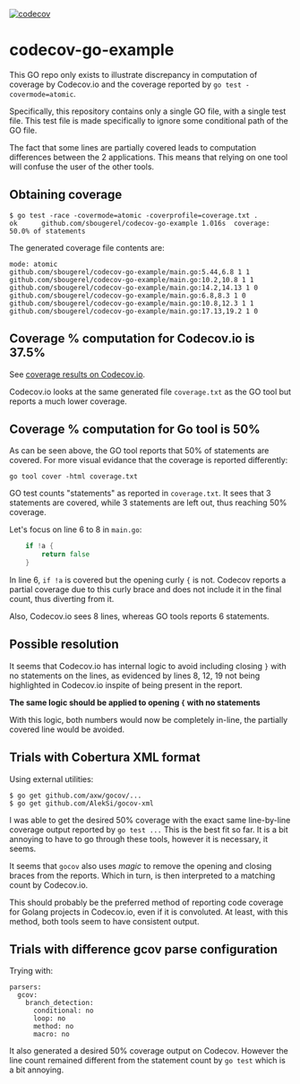[![codecov](https://codecov.io/gh/sbougerel/codecov-go-example/branch/master/graph/badge.svg)](https://codecov.io/gh/sbougerel/codecov-go-example)

# codecov-go-example
This GO repo only exists to illustrate discrepancy in computation of coverage by
Codecov.io and the coverage reported by `go test -covermode=atomic`.

Specifically, this repository contains only a single GO file, with a single test file.
This test file is made specifically to ignore some conditional path of the GO file.

The fact that some lines are partially covered leads to computation differences between
the 2 applications. This means that relying on one tool will confuse the user of the
other tools.

## Obtaining coverage

```
$ go test -race -covermode=atomic -coverprofile=coverage.txt .
ok  	github.com/sbougerel/codecov-go-example	1.016s	coverage: 50.0% of statements
```

The generated coverage file contents are:

```
mode: atomic
github.com/sbougerel/codecov-go-example/main.go:5.44,6.8 1 1
github.com/sbougerel/codecov-go-example/main.go:10.2,10.8 1 1
github.com/sbougerel/codecov-go-example/main.go:14.2,14.13 1 0
github.com/sbougerel/codecov-go-example/main.go:6.8,8.3 1 0
github.com/sbougerel/codecov-go-example/main.go:10.8,12.3 1 1
github.com/sbougerel/codecov-go-example/main.go:17.13,19.2 1 0
```

## Coverage % computation for Codecov.io is 37.5%

See [coverage results on Codecov.io](https://codecov.io/gh/sbougerel/codecov-go-example).

Codecov.io looks at the same generated file `coverage.txt` as the GO tool but reports a much lower coverage.

## Coverage % computation for Go tool is 50%

As can be seen above, the GO tool reports that 50% of statements are covered.
For more visual evidance that the coverage is reported differently:

```
go tool cover -html coverage.txt
```

GO test counts "statements" as reported in `coverage.txt`. It sees that 3 statements are covered, while 3 statements are left out, thus reaching 50% coverage.

Let's focus on line 6 to 8 in `main.go`:
```go
	if !a {	
		return false
	}
```

In line 6, `if !a` is covered but the opening curly `{` is not. Codecov reports a partial coverage due to this curly brace and does not include it in the final count, thus diverting from it.

Also, Codecov.io sees 8 lines, whereas GO tools reports 6 statements.

## Possible resolution
It seems that Codecov.io has internal logic to avoid including closing `}` with no statements on the lines, as evidenced by lines 8, 12, 19 not being highlighted in Codecov.io inspite of being present in the report.

__The same logic should be applied to opening `{` with no statements__

With this logic, both numbers would now be completely in-line, the partially covered line would be avoided.

## Trials with Cobertura XML format

Using external utilities:

```
$ go get github.com/axw/gocov/...
$ go get github.com/AlekSi/gocov-xml
```

I was able to get the desired 50% coverage with the exact same line-by-line
coverage output reported by `go test ...` This is the best fit so far. It is a
bit annoying to have to go through these tools, however it is necessary, it
seems.

It seems that `gocov` also uses _magic_ to remove the opening and closing braces
from the reports. Which in turn, is then interpreted to a matching count by
Codecov.io.

This should probably be the preferred method of reporting code coverage for
Golang projects in Codecov.io, even if it is convoluted. At least, with this
method, both tools seem to have consistent output.

## Trials with difference gcov parse configuration

Trying with:

```
parsers:
  gcov:
    branch_detection:
      conditional: no
      loop: no
      method: no
      macro: no
```

It also generated a desired 50% coverage output on Codecov. However the line
count remained different from the statement count by `go test` which is a bit
annoying.
